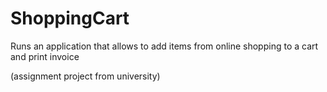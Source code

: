 # ShoppingCart

Runs an application that allows to add items from online shopping to a cart and print invoice

(assignment project from university)

